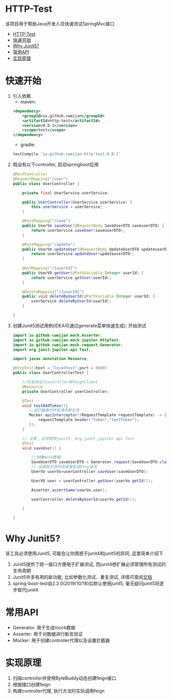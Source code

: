 # HTTP-Test

该项目用于帮助Java开发人员快速测试SpringMvc接口

- [HTTP-Test](#http-test)
- [快速开始](#快速开始)
- [Why Junit5?](#why-junit5)
- [常用API](#常用api)
- [实现原理](#实现原理)

# 快速开始
1. 引入依赖
    - maven:
    ```xml
    <dependency>
        <groupId>io.github.cweijan</groupId>
        <artifactId>http-test</artifactId>
        <version>0.0.1</version>
        <scope>test</scope>
    </dependency>
    ```
    - gradle:
    ```groovy
    testCompile 'io.github.cweijan:http-test:0.0.1'
    ```
2. 假设有以下controller, 启动springboot应用
    ```java
    @RestController
    @RequestMapping("/user")
    public class UserController {
    
        private final UserService userService;
    
        public UserController(UserService userService) {
            this.userService = userService;
        }
    
        @PostMapping("/save")
        public UserVo saveUser(@RequestBody SaveUserDTO saveuserDTO) {
            return userService.saveUser(saveuserDTO);
        }
    
        @PostMapping("/update")
        public UserVo updateUser(@RequestBody UpdateUserDTO updateuserDTO) {
            return userService.updateUser(updateuserDTO);
        }
      
        @GetMapping("/{userId}")
        public UserVO getUser(@PathVariable Integer userId) {
            return userService.getUser(userId);
        }
    
        @DeleteMapping("/{userId}")
        public void deleteByUserId(@PathVariable Integer userId) {
            userService.deleteByUserId(userId);
        }
    
    }
    ```
3. 创建Junit5测试用例(IDEA可通过generate菜单快速生成), 开始测试
    ```java
    import io.github.cweijan.mock.Asserter;
    import io.github.cweijan.mock.jupiter.HttpTest;
    import io.github.cweijan.mock.request.Generator;
    import org.junit.jupiter.api.Test;
    
    import javax.annotation.Resource;
    
    @HttpTest(host = "localhost",port = 8080)
    public class UserControllerTest {
    
        //仅支持注入controller和feignClient
        @Resource
        private UserController userController;
    
        @Test
        void testAddToken(){
           //该拦截器对所有请求都生效
           Mocker.apiInterceptor((RequestTemplate requestTemplate) -> {
               requestTemplate.header("token","testToken");
           });
        }
   
        // 注意, 必须使用junit5: org.junit.jupiter.api.Test
        @Test
        void saveUser() {
    
            //创建mock数据
            SaveUserDTO saveUserDTO = Generator.request(SaveUserDTO.class);
            // 当调用方法时会直接发送http请求
            UserVo userVo=userController.saveUser(saveUserDTO);
    
            UserVO user = userController.getUser(userVo.getId());
    
            Asserter.assertSame(userVo,user);
    
            userController.deleteByUserId(userVo.getId());
            
        }       
    
    }
    ```
# Why Junit5?
该工具必须使用Junit5, 可能会让你困惑于junit4和junit5的异同, 这里简单介绍下
1. Junit5提供了统一接口方便用于扩展测试, 而junit4想扩展必须管理所有测试的生命周期
2. Junit5许多有用的新功能, 比如参数化测试、重复测试, 详情可查阅[文档](https://junit.org/junit5/docs/current/user-guide/#writing-tests)
3. spring-boot-test自2.2.0(2019/10/18)后默认使用junit5, 毫无疑问junit5将逐步取代junit4


# 常用API
- Generator: 用于生成mock数据
- Asserter: 用于对数据进行断言验证
- Mocker: 用于创建controller代理以及设置拦截器

# 实现原理
1. 扫描controller并使用ByteBuddy动态创建feign接口
2. 根据接口创建feign
3. 构建controller代理, 执行方法时实际调用feign